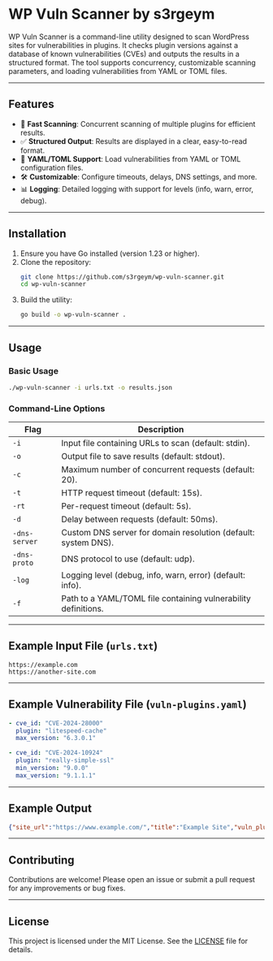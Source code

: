 # WP Vuln Scanner by s3rgeym

WP Vuln Scanner is a command-line utility designed to scan WordPress sites for vulnerabilities in plugins. It checks plugin versions against a database of known vulnerabilities (CVEs) and outputs the results in a structured format. The tool supports concurrency, customizable scanning parameters, and loading vulnerabilities from YAML or TOML files.

---

## Features

- 🚀 **Fast Scanning**: Concurrent scanning of multiple plugins for efficient results.
- ✅ **Structured Output**: Results are displayed in a clear, easy-to-read format.
- 📄 **YAML/TOML Support**: Load vulnerabilities from YAML or TOML configuration files.
- 🛠️ **Customizable**: Configure timeouts, delays, DNS settings, and more.
- 📊 **Logging**: Detailed logging with support for levels (info, warn, error, debug).

---

## Installation

1. Ensure you have Go installed (version 1.23 or higher).
2. Clone the repository:
   ```bash
   git clone https://github.com/s3rgeym/wp-vuln-scanner.git
   cd wp-vuln-scanner
   ```
3. Build the utility:
   ```bash
   go build -o wp-vuln-scanner .
   ```

---

## Usage

### Basic Usage
```bash
./wp-vuln-scanner -i urls.txt -o results.json
```

### Command-Line Options
| Flag              | Description                                                                 |
|-------------------|-----------------------------------------------------------------------------|
| `-i`              | Input file containing URLs to scan (default: stdin).                        |
| `-o`              | Output file to save results (default: stdout).                              |
| `-c`              | Maximum number of concurrent requests (default: 20).                        |
| `-t`              | HTTP request timeout (default: 15s).                                        |
| `-rt`             | Per-request timeout (default: 5s).                                          |
| `-d`              | Delay between requests (default: 50ms).                                    |
| `-dns-server`     | Custom DNS server for domain resolution (default: system DNS).              |
| `-dns-proto`      | DNS protocol to use (default: udp).                                         |
| `-log`            | Logging level (debug, info, warn, error) (default: info).                   |
| `-f`              | Path to a YAML/TOML file containing vulnerability definitions.              |

---

## Example Input File (`urls.txt`)
```
https://example.com
https://another-site.com
```

---

## Example Vulnerability File (`vuln-plugins.yaml`)
```yaml
- cve_id: "CVE-2024-28000"
  plugin: "litespeed-cache"
  max_version: "6.3.0.1"

- cve_id: "CVE-2024-10924"
  plugin: "really-simple-ssl"
  min_version: "9.0.0"
  max_version: "9.1.1.1"
```

---

## Example Output
```json
{"site_url":"https://www.example.com/","title":"Example Site","vuln_plugins":[{"cve_id":"CVE-2024-28000","plugin":"litespeed-cache","version":"2.9.4.1"}],"server":"Apache","start_time":"2025-01-10T07:32:09.61941203+03:00","end_time":"2025-01-10T07:32:11.516537033+03:00"}
```

---

## Contributing
Contributions are welcome! Please open an issue or submit a pull request for any improvements or bug fixes.

---

## License
This project is licensed under the MIT License. See the [LICENSE](LICENSE) file for details.
